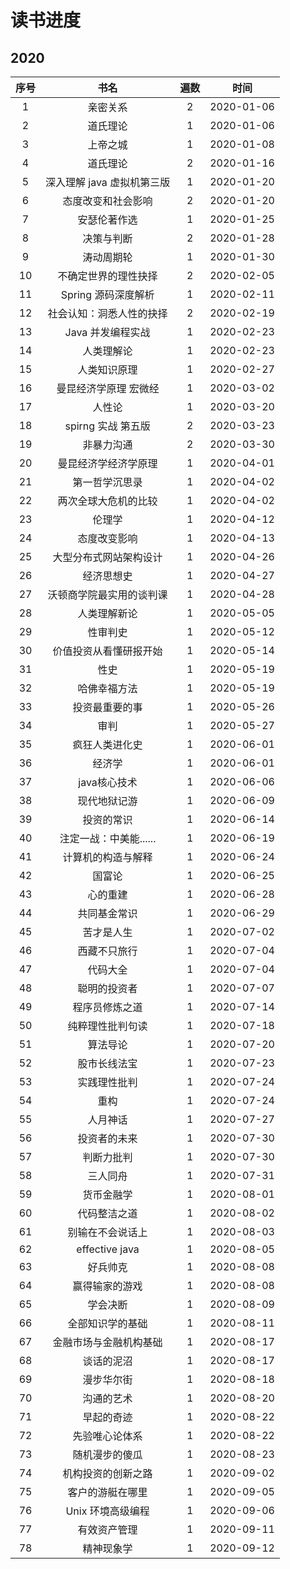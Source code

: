 # 读书进度

## 2020

| 序号  |            书名            | 遍数  |    时间    |
| :---: | :------------------------: | :---: | :--------: |
|   1   |          亲密关系          |   2   | 2020-01-06 |
|   2   |          道氏理论          |   1   | 2020-01-06 |
|   3   |          上帝之城          |   1   | 2020-01-08 |
|   4   |          道氏理论          |   2   | 2020-01-16 |
|   5   | 深入理解 java 虚拟机第三版 |   1   | 2020-01-20 |
|   6   |     态度改变和社会影响     |   2   | 2020-01-20 |
|   7   |        安瑟伦著作选        |   1   | 2020-01-25 |
|   8   |         决策与判断         |   2   | 2020-01-28 |
|   9   |         涛动周期轮         |   1   | 2020-01-30 |
|  10   |    不确定世界的理性抉择    |   2   | 2020-02-05 |
|  11   |    Spring 源码深度解析     |   1   | 2020-02-11 |
|  12   |  社会认知：洞悉人性的抉择  |   2   | 2020-02-19 |
|  13   |     Java 并发编程实战      |   1   | 2020-02-23 |
|  14   |         人类理解论         |   1   | 2020-02-23 |
|  15   |        人类知识原理        |   1   | 2020-02-27 |
|  16   |   曼昆经济学原理 宏微经    |   1   | 2020-03-02 |
|  17   |           人性论           |   1   | 2020-03-20 |
|  18   |     spirng 实战 第五版     |   2   | 2020-03-23 |
|  19   |         非暴力沟通         |   2   | 2020-03-30 |
|  20   |    曼昆经济学经济学原理    |   1   | 2020-04-01 |
|  21   |       第一哲学沉思录       |   1   | 2020-04-02 |
|  22   |    两次全球大危机的比较    |   1   | 2020-04-02 |
|  23   |           伦理学           |   1   | 2020-04-12 |
|  24   |        态度改变影响        |   1   | 2020-04-13 |
|  25   |   大型分布式网站架构设计   |   1   | 2020-04-26 |
|  26   |         经济思想史         |   1   | 2020-04-27 |
|  27   |  沃顿商学院最实用的谈判课  |   1   | 2020-04-28 |
|  28   |        人类理解新论        |   1   | 2020-05-05 |
|  29   |          性审判史          |   1   | 2020-05-12 |
|  30   |   价值投资从看懂研报开始   |   1   | 2020-05-14 |
|  31   |            性史            |   1   | 2020-05-19 |
|  32   |        哈佛幸福方法        |   1   | 2020-05-19 |
|  33   |       投资最重要的事       |   1   | 2020-05-26 |
|  34   |            审判            |   1   | 2020-05-27 |
|  35   |       疯狂人类进化史       |   1   | 2020-06-01 |
|  36   |           经济学           |   1   | 2020-06-01 |
|  37   |        java核心技术        |   1   | 2020-06-06 |
|  38   |        现代地狱记游        |   1   | 2020-06-09 |
|  39   |         投资的常识         |   1   | 2020-06-14 |
|  40   |   注定一战：中美能......   |   1   | 2020-06-19 |
|  41   |     计算机的构造与解释     |   1   | 2020-06-24 |
|  42   |           国富论           |   1   | 2020-06-25 |
|  43   |          心的重建          |   1   | 2020-06-28 |
|  44   |        共同基金常识        |   1   | 2020-06-29 |
|  45   |         苦才是人生         |   1   | 2020-07-02 |
|  46   |        西藏不只旅行        |   1   | 2020-07-04 |
|  47   |          代码大全          |   1   | 2020-07-04 |
|  48   |        聪明的投资者        |   1   | 2020-07-07 |
|  49   |       程序员修炼之道       |   1   | 2020-07-14 |
|  50   |      纯粹理性批判句读      |   1   | 2020-07-18 |
|  51   |          算法导论          |   1   | 2020-07-20 |
|  52   |        股市长线法宝        |   1   | 2020-07-23 |
|  53   |        实践理性批判        |   1   | 2020-07-24 |
|  54   |            重构            |   1   | 2020-07-24 |
|  55   |          人月神话          |   1   | 2020-07-27 |
|  56   |        投资者的未来        |   1   | 2020-07-30 |
|  57   |         判断力批判         |   1   | 2020-07-30 |
|  58   |          三人同舟          |   1   | 2020-07-31 |
|  59   |         货币金融学         |   1   | 2020-08-01 |
|  60   |        代码整洁之道        |   1   | 2020-08-02 |
|  61   |      别输在不会说话上      |   1   | 2020-08-03 |
|  62   |       effective java       |   1   | 2020-08-05 |
|  63   |          好兵帅克          |   1   | 2020-08-08 |
|  64   |       赢得输家的游戏       |   1   | 2020-08-08 |
|  65   |          学会决断          |   1   | 2020-08-09 |
|  66   |      全部知识学的基础      |   1   | 2020-08-11 |
|  67   |   金融市场与金融机构基础   |   1   | 2020-08-17 |
|  68   |         谈话的泥沼         |   1   | 2020-08-17 |
|  69   |         漫步华尔街         |   1   | 2020-08-18 |
|  70   |         沟通的艺术         |   1   | 2020-08-20 |
|  71   |         早起的奇迹         |   1   | 2020-08-22 |
|  72   |       先验唯心论体系       |   1   | 2020-08-22 |
|  73   |       随机漫步的傻瓜       |   1   | 2020-08-23 |
|  74   |     机构投资的创新之路     |   1   | 2020-09-02 |
|  75   |      客户的游艇在哪里      |   1   | 2020-09-05 |
|  76   |     Unix 环境高级编程      |   1   | 2020-09-06 |
|  77   |        有效资产管理        |   1   | 2020-09-11 |
|  78   |         精神现象学         |   1   | 2020-09-12 |
